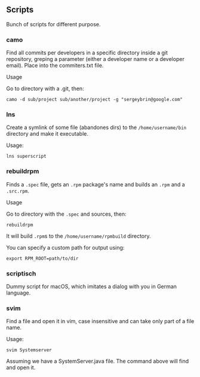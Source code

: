 ## Scripts ##

Bunch of scripts for different purpose.

### camo  ###
Find all commits per developers in a specific directory inside a git repository, greping a parameter (either a developer name or a developer email). Place into the commiters.txt file.

Usage

Go to directory with a .git, then:
```
camo -d sub/project sub/another/project -g "sergeybrin@google.com"
```

### lns ###
Create a symlink of some file (abandones dirs) to the `/home/username/bin` directory and make it executable.

Usage:
```
lns superscript
```

### rebuildrpm ###
Finds a `.spec` file, gets an `.rpm` package's name and builds an `.rpm` and a `.src.rpm`.

Usage

Go to directory with the `.spec` and sources, then:
```
rebuildrpm
```

It will build `.rpm`s to the `/home/username/rpmbuild` directory.

You can specify a custom path for output using:
```
export RPM_ROOT=path/to/dir
```

### scriptisch ###

Dummy script for macOS, which imitates a dialog with you in German language.

### svim ###

Find a file and open it in vim, case insensitive and can take only part of a file name.

Usage:
```
svim Systemserver
```

Assuming we have a SystemServer.java file. The command above will find and open it.
